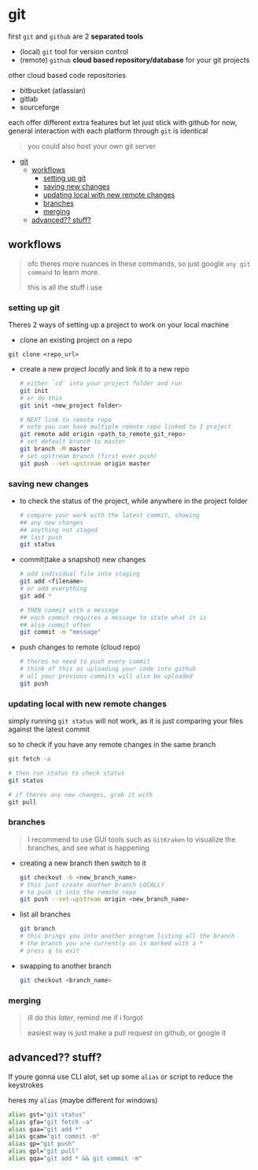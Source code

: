 
# git

first `git` and `github` are 2 **separated tools**

- (local) `git` tool for version control
- (remote) `github` **cloud based repository/database** for your git projects

other cloud based code repositories
- bitbucket (atlassian)
- gitlab
- sourceforge

each offer different extra features but let just stick with github for now, general interaction with each platform through `git` is identical
> you could also host your own git server

- [git](#git)
  - [workflows](#workflows)
    - [setting up git](#setting-up-git)
    - [saving new changes](#saving-new-changes)
    - [updating local with new remote changes](#updating-local-with-new-remote-changes)
    - [branches](#branches)
    - [merging](#merging)
  - [advanced?? stuff?](#advanced-stuff)

##  workflows

> ofc theres more nuances in these commands, so just google `any git command` to learn more.
>
> this is all the stuff i use

### setting up git

Theres 2 ways of setting up a project to work on your local machine

- clone an existing project on a repo
```
git clone <repo_url>
```

- create a new project *locally* and link it to a new repo
  ```bash
  # either `cd` into your project folder and run
  git init
  # or do this
  git init <new_project folder>

  # NEXT link to remote repo
  # note you can have multiple remote repo linked to 1 project
  git remote add origin <path_to_remote_git_repo>
  # set default branch to master
  git branch -M master
  # set upstream branch (first ever push)
  git push --set-upstream origin master
  ```

### saving new changes

- to check the status of the project, while anywhere in the project folder
  ```bash
  # compare your work with the latest commit, showing
  ## any new changes
  ## anything not staged
  ## last push
  git status
  ```
- commit(take a snapshot) new changes
  ```bash
  # add individual file into staging
  git add <filename>
  # or add everything
  git add *

  # THEN commit with a message
  ## each commit requires a message to state what it is
  ## also commit often
  git commit -m "message"
  ```
- push changes to remote (cloud repo)
  ```bash
  # theres no need to push every commit
  # think of this as uploading your code into github
  # all your previous commits will also be uploaded
  git push
  ```

### updating local with new remote changes

simply running `git status` will not work, as it is just comparing your files against the latest commit

so to check if you have any remote changes in the same branch

```bash
git fetch -a

# then run status to check status
git status

# if theres any new changes, grab it with
git pull
```

### branches

> I recommend to use GUI tools such as `GitKraken` to visualize the branches, and see what is happening

- creating a new branch then switch to it
  ```bash
  git checkout -b <new_branch_name>
  # this just create another branch LOCALLY
  # to push it into the remote repo
  git push --set-upstream origin <new_branch_name>
  ```
- list all branches
  ```bash 
  git branch
  # this brings you into another program listing all the branch
  # the branch you are currently on is marked with a *
  # press q to exit
  ```
- swapping to another branch
  ```bash
  git checkout <branch_name>
  ```

### merging

> ill do this *later*, remind me if i forgot
>
> easiest way is just make a pull request on github, or google it

## advanced?? stuff?

If youre gonna use CLI alot, set up some `alias` or script to reduce the keystrokes

heres my `alias` (maybe different for windows)
```bash
alias gst="git status"
alias gfa="git fetch -a"
alias gaa="git add *"
alias gcam="git commit -m"
alias gp="git push"
alias gpl="git pull"
alias gqa="git add * && git commit -m"
```